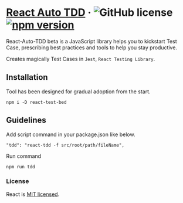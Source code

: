 # [React Auto TDD](https://github.com/ramsunvtech/react-test-bed) &middot; ![GitHub license](https://img.shields.io/badge/license-MIT-blue.svg) [![npm version](https://img.shields.io/npm/v/react.svg?style=flat)](https://www.npmjs.com/package/react-auto-tdd)

React-Auto-TDD beta is a JavaScript library helps you to kickstart Test Case, prescribing best practices and tools to help you stay productive.

Creates magically Test Cases in `Jest`, `React Testing Library`.

## Installation

Tool has been designed for gradual adoption from the start.

```
npm i -D react-test-bed
```

## Guidelines

Add script command in your package.json like below.

```
"tdd": "react-tdd -f src/root/path/fileName",
```

Run command

```
npm run tdd
```

### License

React is [MIT licensed](./LICENSE).